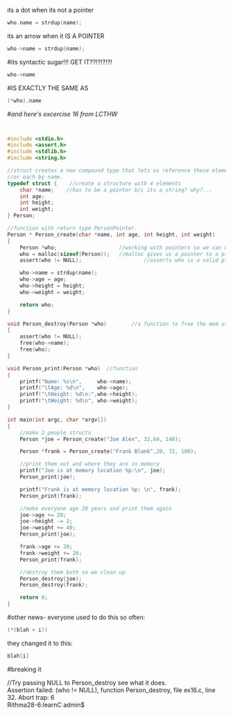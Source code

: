 its a dot when its not a pointer  
```c
who.name = strdup(name);
```
its an arrow when it IS A POINTER
```c
who->name = strdup(name);
```
#its syntactic sugar!!!
GET IT??!?!?!?!
```c
who->name 
```
#IS EXACTLY THE SAME AS
```c
(*who).name
```
#*and here's excercise 16 from LCTHW*

```c


#include <stdio.h>
#include <assert.h>
#include <stdlib.h>
#include <string.h>

//struct creates a new compound type that lets us reference these elements as one 
//or each by name.  
typedef struct {    //create a structure with 4 elements
	char *name;    //has to be a pointer b/c its a string? why?...
	int age;
	int height;
	int weight;
} Person;

//function with return type PersonPointer. 
Person * Person_create(char *name, int age, int height, int weight)
{
	Person *who;                    //working with pointers so we can use malloc
	who = malloc(sizeof(Person));   //malloc gives us a pointer to a piece of memory the size of Person.
    assert(who != NULL);                    //asserts who is a valid piece of memory

    who->name = strdup(name);
    who->age = age;
    who->height = height;
    who->weight = weight;

    return who;           
}

void Person_destroy(Person *who)		//a function to free the mem used by person
{
	assert(who != NULL);
	free(who->name);
	free(who);
}

void Person_print(Person *who)  //function
{
	printf("Name: %s\n",     who->name);
	printf("\tAge: %d\n",    who->age);
	printf("\tHeight: %d\n:",who->height);
	printf("\tWeight: %d\n", who->weight);
}

int main(int argc, char *argv[])
{
	//make 2 people structs
	Person *joe = Person_create("Joe Alex", 32,64, 140);

	Person *frank = Person_create("Frank Blank",20, 72, 180);

	//print them out and where they are in memory
	printf("Joe is at memory location %p:\n", joe);
	Person_print(joe);

	printf("Frank is at memory location %p: \n", frank);
	Person_print(frank);

	//make everyone age 20 years and print them again
	joe->age += 20;
	joe->height -= 2;
	joe->weight += 40;
	Person_print(joe);

	frank->age += 20;
	frank->weight += 20;
	Person_print(frank);

	//destroy them both so we clean up
	Person_destroy(joe);
	Person_destroy(frank);

	return 0;
}

```
#other news-
everyone used to do this so often:  
```c
(*(blah + i))
```
they changed it to this:  
```c
blah[i]
```

#breaking it

//Try passing NULL to Person_destroy see what it does.   
   Assertion failed: (who != NULL), function Person_destroy, file ex16.c, line 32.
Abort trap: 6  
Rithma28-6:learnC admin$   

